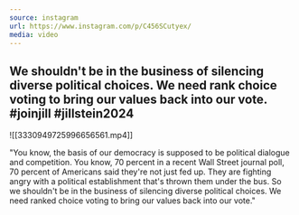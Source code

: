 ```yaml
---
source: instagram
url: https://www.instagram.com/p/C456SCutyex/
media: video
---
```


## We shouldn't be in the business of silencing diverse political choices. We need rank choice voting to bring our values back into our vote. #joinjill #jillstein2024

![[3330949725996656561.mp4]]

"You know, the basis of our democracy is supposed to be political dialogue and competition.
You know, 70 percent in a recent Wall Street journal poll, 70 percent of Americans said
they're not just fed up.
They are fighting angry with a political establishment that's thrown them under the bus.
So we shouldn't be in the business of silencing diverse political choices.
We need ranked choice voting to bring our values back into our vote."